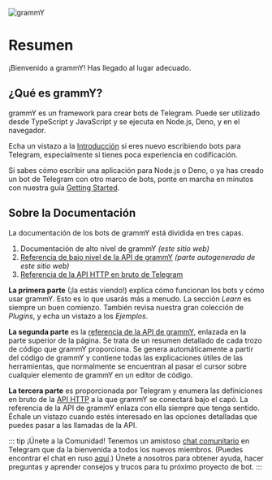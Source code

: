 <!-- markdownlint-disable first-line-heading -->

![grammY](/images/grammY.svg)

# Resumen

¡Bienvenido a grammY!
Has llegado al lugar adecuado.

## ¿Qué es grammY?

grammY es un framework para crear bots de Telegram.
Puede ser utilizado desde TypeScript y JavaScript y se ejecuta en Node.js, Deno, y en el navegador.

Echa un vistazo a la [Introducción](./introduction) si eres nuevo escribiendo bots para Telegram, especialmente si tienes poca experiencia en codificación.

Si sabes cómo escribir una aplicación para Node.js o Deno, o ya has creado un bot de Telegram con otro marco de bots, ponte en marcha en minutos con nuestra guía [Getting Started](./getting-started).

## Sobre la Documentación

La documentación de los bots de grammY está dividida en tres capas.

1. Documentación de alto nivel de grammY _(este sitio web)_
2. [Referencia de bajo nivel de la API de grammY](/ref/) _(parte autogenerada de este sitio web)_
3. [Referencia de la API HTTP en bruto de Telegram](https://core.telegram.org/bots/api)

**La primera parte** (¡la estás viendo!) explica cómo funcionan los bots y cómo usar grammY.
Esto es lo que usarás más a menudo.
La sección _Learn_ es siempre un buen comienzo.
También revisa nuestra gran colección de _Plugins_, y echa un vistazo a los _Ejemplos_.

**La segunda parte** es la [referencia de la API de grammY](/ref/core/), enlazada en la parte superior de la página.
Se trata de un resumen detallado de cada trozo de código que grammY proporciona.
Se genera automáticamente a partir del código de grammY y contiene todas las explicaciones útiles de las herramientas, que normalmente se encuentran al pasar el cursor sobre cualquier elemento de grammY en un editor de código.

**La tercera parte** es proporcionada por Telegram y enumera las definiciones en bruto de la [API HTTP](https://core.telegram.org/bots/api) a la que grammY se conectará bajo el capó.
La referencia de la API de grammY enlaza con ella siempre que tenga sentido.
Échale un vistazo cuando estés interesado en las opciones detalladas que puedes pasar a las llamadas de la API.

::: tip ¡Únete a la Comunidad!
Tenemos un amistoso [chat comunitario](https://t.me/grammyjs) en Telegram que da la bienvenida a todos los nuevos miembros. (Puedes encontrar el chat en ruso [aquí](https://t.me/grammyjs_ru).)
Únete a nosotros para obtener ayuda, hacer preguntas y aprender consejos y trucos para tu próximo proyecto de bot.
:::

